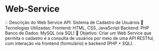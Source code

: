 # Web-Service
💡 Descrição do Web Service API: Sistema de Cadastro de Usuários 🔧 Tecnologias Utilizadas: Frontend: HTML, CSS, JavaScript  Backend: PHP  Banco de Dados: MySQL (via SQL)  📌 Objetivo: Criar um Web Service que permita o cadastro e a consulta de usuários por meio de uma API RESTful, com interação via frontend (formulário) e backend (PHP + SQL).
